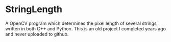 # StringLength
A OpenCV program which determines the pixel length of several strings, written in both C++ and Python.  This is an old project I completed years ago and never uploaded to github.
